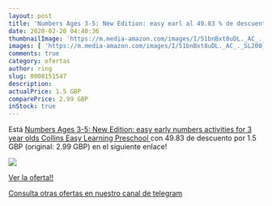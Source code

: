 ```yaml
---
layout: post
title: 'Numbers Ages 3-5: New Edition: easy earl al 49.83 % de descuento'
date: 2020-02-20 04:40:36
thumbnailImage: 'https://m.media-amazon.com/images/I/51bnBxt8uDL._AC_._SL200_.jpg'
images: [ 'https://m.media-amazon.com/images/I/51bnBxt8uDL._AC_._SL200_.jpg' ]
comments: true
category: ofertas
author: ring
slug: 0008151547
description:
actualPrice: 1.5 GBP
comparePrice: 2.99 GBP
inStock: true
---
```


Está [Numbers Ages 3-5: New Edition: easy early numbers activities for 3 year olds  Collins Easy Learning Preschool ](https://www.amazon.co.uk/dp/0008151547/?tag=redken01-21) con 49.83 de descuento por 1.5 GBP (original: 2.99 GBP) en el siguiente enlace!

[![](https://m.media-amazon.com/images/I/51bnBxt8uDL._AC_._SL200_.jpg)](https://www.amazon.co.uk/dp/0008151547/?tag=redken01-21)

[Ver la oferta!!](https://www.amazon.co.uk/dp/0008151547/?tag=redken01-21)

[Consulta otras ofertas en nuestro canal de telegram](https://t.me/s/ofertas25)

